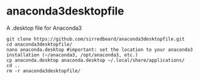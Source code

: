 # anaconda3desktopfile
A .desktop file for Anaconda3

```
git clone https://github.com/sirredbeard/anaconda3desktopfile.git
cd anaconda3desktopfile/
nano anaconda.desktop #important: set the location to your anaconda3 installation (~/anaconda3, /opt/anaconda3, etc.)
cp anaconda.desktop anaconda.desktop ~/.local/share/applications/
cd ..
rm -r anaconda3desktopfile/
```
